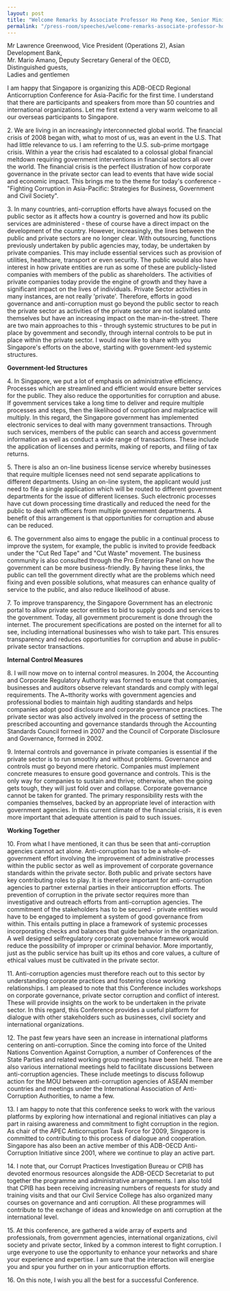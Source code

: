 ```yaml
---
layout: post
title: "Welcome Remarks by Associate Professor Ho Peng Kee, Senior Minister of State for Law and Home Affairs at the Asian Development Bank Organisation for Economic Co-operation and Development’s (ADB-OECD) 6th Regional Anti-Corruption Conference"
permalink: "/press-room/speeches/welcome-remarks-associate-professor-ho-peng-kee-senior-minister-state-law-and"
---
```

<p>Mr Lawrence Greenwood, Vice President (Operations 2), Asian Development Bank,<br />Mr. Mario Amano, Deputy Secretary General of the OECD,<br />Distinguished guests,<br />Ladies and gentlemen
  
I am happy that Singapore is organizing this ADB-OECD Regional Anticorruption Conference for Asia-Pacific for the first time. I understand that there are participants and speakers from more than 50 countries and international organizations. Let me first extend a very warm welcome to all our overseas participants to Singapore.

2\.        We are living in an increasingly interconnected global world. The financial crisis of 2008 began with, what to most of us, was an event in the U.S. That had little relevance to us. I am referring to the U.S. sub-prime mortgage crisis. Within a year the crisis had escalated to a colossal global financial meltdown requiring government interventions in financial sectors all over the world. The financial crisis is the perfect illustration of how corporate governance in the private sector can lead to events that have wide social and economic impact. This brings me to the theme for today's conference - "Fighting Corruption in Asia-Pacific: Strategies for Business, Government and Civil Society".

3\.        In many countries, anti-corruption efforts have always focused on the public sector as it affects how a country is governed and how its public services are administered - these of course have a direct impact on the development of the country. However, increasingly, the lines between the public and private sectors are no longer clear. With outsourcing, functions previously undertaken by public agencies may, today, be undertaken by private companies. This may include essential services such as provision of utilities, healthcare, transport or even security. The public would also have interest in how private entities are run as some of these are publicly-listed companies with members of the public as shareholders. The activities of private companies today provide the engine of growth and they have a significant impact on the lives of individuals. Private Sector activities in many instances, are not really 'private'. Therefore, efforts in good governance and anti-corruption must go beyond the public sector to reach the private sector as activities of the private sector are not isolated unto themselves but have an increasing impact on the man-in-the-street. There are two main approaches to this - through systemic structures to be put in place by govemment and secondly, through internal controls to be put in place within the private sector. I would now like to share with you Singapore's efforts on the above, starting with government-led systemic structures.

**Government-led Structures**

4\.        In Singapore, we put a lot of emphasis on administrative efficiency. Processes which are streamlined and efficient would ensure better services for the public. They also reduce the opportunities for corruption and abuse. If govemment services take a long time to deliver and require multiple processes and steps, then the likelihood of corruption and malpractice will multiply. In this regard, the Singapore government has implemented electronic services to deal with many government transactions. Through such services, members of the public can search and access government information as well as conduct a wide range of transactions. These include the application of licenses and permits, making of reports, and filing of tax returns.

5\.        There is also an on-line business license service whereby businesses that require multiple licenses need not send separate applications to different departments. Using an on-line system, the applicant would just need to file a single application which will be routed to different government departments for the issue of different licenses. Such electronic processes have cut down processing time drastically and reduced the need for the public to deal with officers from multiple government departments. A benefit of this arrangement is that opportunities for corruption and abuse can be reduced.

6\.        The government also aims to engage the public in a continual process to improve the system, for example, the public is invited to provide feedback under the "Cut Red Tape" and "Cut Waste" movement. The business community is also consulted through the Pro Enterprise Panel on how the government can be more business-friendly. By having these links, the public can tell the government directly what are the problems which need fixing and even possible solutions, what measures can enhance quality of service to the public, and also reduce likelihood of abuse.

7\.        To improve transparency, the Singapore Government has an electronic portal to allow private sector entities to bid to supply goods and services to the government. Today, all government procurement is done through the internet. The procurement specifications are posted on the internet for all to see, including international businesses who wish to take part. This ensures transparency and reduces opportunities for corruption and abuse in public-private sector transactions.

**Internal Control Measures**

8\.        I will now move on to internal control measures. In 2004, the Accounting and Corporate Regulatory Authority was forrned to ensure that companies, businesses and auditors observe relevant standards and comply with legal requirements. The A~tthority works with government agencies and professional bodies to maintain high auditing standards and helps companies adopt good disclosure and corporate governance practices. The private sector was also actively involved in the process of setting the prescribed accounting and governance standards through the Accounting Standards Council forrned in 2007 and the Council of Corporate Disclosure and Governance, forrned in 2002.

9\.        Internal controls and governance in private companies is essential if the private sector is to run smoothly and without problems. Governance and controls must go beyond mere rhetoric. Companies must implement concrete measures to ensure good governance and controls. This is the only way for companies to sustain and thrive; otherwise, when the going gets tough, they will just fold over and collapse. Corporate governance cannot be taken for granted. The primary responsibility rests with the companies themselves, backed by an appropriate level of interaction with government agencies. In this current climate of the financial crisis, it is even more important that adequate attention is paid to such issues.

**Working Together**

10\.      From what I have mentioned, it can thus be seen that anti-corruption agencies cannot act alone. Anti-corruption has to be a whole-of-government effort involving the improvement of administrative processes within the public sector as well as improvement of corporate governance standards within the private sector. Both public and private sectors have key contributing roles to play. It is therefore important for anti-corruption agencies to partner external parties in their anticorruption efforts. The prevention of corruption in the private sector requires more than investigative and outreach efforts from anti-corruption agencies. The commitment of the stakeholders has to be secured - private entities would have to be engaged to implement a system of good governance from within. This entails putting in place a framework of systemic processes incorporating checks and balances that guide behavior in the organization. A well designed selfregulatory corporate governance framework would reduce the possibility of improper or criminal behavior. More importantly, just as the public service has built up its ethos and core values, a culture of ethical values must be cultivated in the private sector.

11\.      Anti-corruption agencies must therefore reach out to this sector by understanding corporate practices and fostering close working relationships. I am pleased to note that this Conference includes workshops on corporate governance, private sector corruption and conflict of interest. These will provide insights on the work to be undertaken in the private sector. In this regard, this Conference provides a useful platform for dialogue with other stakeholders such as businesses, civil society and international organizations.

12\.      The past few years have seen an increase in international platforms centering on anti-corruption. Since the coming into force of the United Nations Convention Against Corruption, a number of Conferences of the State Parties and related working group meetings have been held. There are also various international meetings held to facilitate discussions between anti-corruption agencies. These include meetings to discuss followup action for the MOU between anti-corruption agencies of ASEAN member countries and meetings under the International Association of Anti-Corruption Authorities, to name a few.

13\.      I am happy to note that this conference seeks to work with the various platforms by exploring how international and regional initiatives can play a part in raising awareness and commitment to fight corruption in the region. As chair of the APEC Anticorruption Task Force for 2009, Singapore is committed to contributing to this process of dialogue and cooperation. Singapore has also been an active member of this ADB-OECD Anti-Corruption Initiative since 2001, where we continue to play an active part.

14\.      I note that, our Corrupt Practices Investigation Bureau or CPIB has devoted enormous resources alongside the ADB-OECD Secretariat to put together the programme and administrative arrangements. I am also told that CPIB has been receiving increasing numbers of requests for study and training visits and that our Civil Service College has also organized many courses on governance and anti corruption. All these programmes will contribute to the exchange of ideas and knowledge on anti corruption at the international level.

15\.      At this conference, are gathered a wide array of experts and professionals, from government agencies, international organizations, civil society and private sector, linked by a common interest to fight corruption. I urge everyone to use the opportunity to enhance your networks and share your experience and expertise. I am sure that the interaction will energise you and spur you further on in your anticorruption efforts.

16\.      On this note, I wish you all the best for a successful Conference. 

